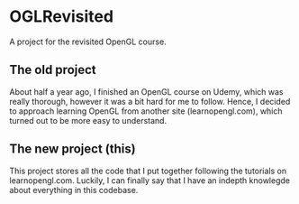 # OGLRevisited
A project for the revisited OpenGL course. 

## The old project 
About half a year ago, I finished an OpenGL course on Udemy, which was really thorough, however it was a bit hard for me to follow. 
Hence, I decided to approach learning OpenGL from another site (learnopengl.com), which turned out to be more easy to understand. 

## The new project (this)
This project stores all the code that I put together following the tutorials on learnopengl.com. 
Luckily, I can finally say that I have an indepth knowlegde about everything in this codebase.
